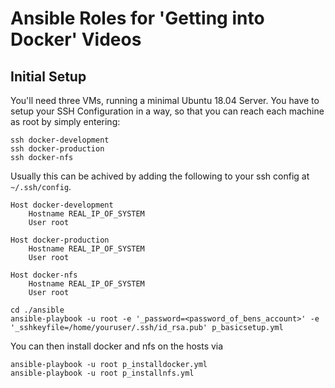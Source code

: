 # Ansible Roles for 'Getting into Docker' Videos

## Initial Setup
You'll need three VMs, running a minimal Ubuntu 18.04 Server. You have
to setup your SSH Configuration in a way, so that you can reach 
each machine as root by simply entering:

```shell
ssh docker-development
ssh docker-production
ssh docker-nfs
```
Usually this can be achived by adding the following to your ssh config at `~/.ssh/config`.

```shell
Host docker-development
    Hostname REAL_IP_OF_SYSTEM
    User root

Host docker-production
    Hostname REAL_IP_OF_SYSTEM
    User root

Host docker-nfs
    Hostname REAL_IP_OF_SYSTEM
    User root
```

```shell
cd ./ansible
ansible-playbook -u root -e '_password=<password_of_bens_account>' -e '_sshkeyfile=/home/youruser/.ssh/id_rsa.pub' p_basicsetup.yml
```

You can then install docker and nfs on the hosts via
```
ansible-playbook -u root p_installdocker.yml
ansible-playbook -u root p_installnfs.yml
```
